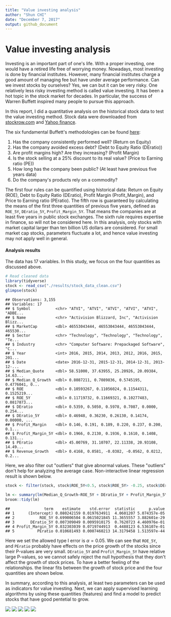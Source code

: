 ```yaml
---
title: "Value investing analysis"
author: "Shun CHI"
date: "December 7, 2017"
output: github_document
---
```




# Value investing analysis

Investing is an important part of one's life. With a proper investing, one would have a retired life free of worrying money. Nowadays, most investing is done by financial institutes. However, many financial institutes charge a good amount of managing fee but have under average performance. Can we invest stocks by ourselves? Yes, we can but it can be very risky. One relatively less risky investing method is called value investing. It has been a hot topic in the stock market for decades. In particular, the success of Warren Buffett inspired many people to pursue this approach.

In this report, I did a quantitative analysis on the historical stock data to test the value investing method. Stock data were downloaded from [stockrow.com](stockrow.com) and [Yahoo finance](https://ca.finance.yahoo.com).

The six fundamental Buffett's methodologies can be found [here](https://www.investopedia.com/articles/01/071801.asp):

1. Has the company consistently performed well? (Return on Equity)
2. Has the company avoided excess debt? (Debt to Equity Ratio (DEratio))
3. Are profit margins high? Are they increasing? (Profit Margin)
4. Is the stock selling at a 25% discount to its real value? (Price to Earning ratio (PE))
5. How long has the company been public? (At least have previous five years data)
6. Do the company's products rely on a commodity? 

The first four rules can be quantified using historical data: Return on Equity (ROE), Debt to Equity Ratio (DEratio), Profit Margin (Profit_Margin), and Price to Earning ratio (PEratio). The fifth row is guaranteed by calculating the means of the first three quantities of previous five years, defined as `ROE_5Y`, `DEratio_5Y`, `Profit_Margin_5Y`. That means the companies are at least five years in public stock exchanges. The sixth rule requires expertise in finance, so will not be considered here. In this analysis, only stocks with market capital larger than ten billion US dollars are considered. For small market cap stocks, parameters fluctuate a lot, and hence value investing may not apply well in general.  

#### Analysis results

The data has 17 variables. In this study, we focus on the four quantities as discussed above.

```r
# Read cleaned data
library(tidyverse)
stock <- read_csv("./results/stock_data_clean.csv")
glimpse(stock)
```

```
## Observations: 3,155
## Variables: 17
## $ Symbol           <chr> "ATVI", "ATVI", "ATVI", "ATVI", "ATVI", "ADBE...
## $ Name             <chr> "Activision Blizzard, Inc", "Activision Blizz...
## $ MarketCap        <dbl> 46553043444, 46553043444, 46553043444, 465530...
## $ Sector           <chr> "Technology", "Technology", "Technology", "Te...
## $ Industry         <chr> "Computer Software: Prepackaged Software", "C...
## $ Year             <int> 2016, 2015, 2014, 2013, 2012, 2016, 2015, 201...
## $ Date             <date> 2016-12-31, 2015-12-31, 2014-12-31, 2013-12-...
## $ Median_Quote     <dbl> 58.51000, 37.63955, 25.20926, 20.09384, 14.63...
## $ Median_Q_Growth  <dbl> 0.8087211, 0.7089836, 0.5745195, 0.4776041, 0...
## $ ROE              <dbl> 0.10593267, 0.11056024, 0.11544311, 0.1525219...
## $ ROE_5Y           <dbl> 0.11719732, 0.11669321, 0.10277483, 0.0817873...
## $ DEratio          <dbl> 0.5359, 0.5050, 0.5978, 0.7087, 0.0000, 0.254...
## $ DEratio_5Y       <dbl> 0.46948, 0.36230, 0.26130, 0.14174, 0.00000, ...
## $ Profit_Margin    <dbl> 0.146, 0.191, 0.189, 0.220, 0.237, 0.200, 0.1...
## $ Profit_Margin_5Y <dbl> 0.1966, 0.2130, 0.1936, 0.1610, 0.1408, 0.131...
## $ PEratio          <dbl> 45.00769, 31.10707, 22.11338, 20.93108, 14.49...
## $ Revenue_Growth   <dbl> 0.4168, 0.0581, -0.0382, -0.0562, 0.0212, 0.2...
```

Here, we also filter out "outliers" that give abnormal values. These "outliers" don't help for analyzing the average case. Non-interactive linear regression result is shown below.


```r
stock <- filter(stock, stock$ROE_5Y<0.5, stock$ROE_5Y> -0.25, stock$DEratio_5Y>-0.5, stock$DEratio_5Y<3, stock$PEratio > 0, stock$PEratio < 40, stock$Profit_Margin_5Y >-0.2, stock$Profit_Margin_5Y < 0.4)

lm <- summary(lm(Median_Q_Growth~ROE_5Y + DEratio_5Y + Profit_Margin_5Y + PEratio, data = stock))
broom::tidy(lm)
```

```
##               term    estimate    std.error  statistic      p.value
## 1      (Intercept) 0.080242159 0.0197634911  4.0601207 5.074357e-05
## 2           ROE_5Y 0.699006504 0.0615021845 11.3655557 3.882601e-29
## 3       DEratio_5Y 0.007309049 0.0095910175  0.7620723 4.460976e-01
## 4 Profit_Margin_5Y 0.032303039 0.0719744913  0.4488123 6.536107e-01
## 5          PEratio 0.010681493 0.0007460213 14.3179458 1.513597e-44
```

Here we set the allowed type I error is $\alpha = 0.05$. We can see that `ROE_5Y`, and `PEratio` probably have effects on the price growth of the stocks since their P-values are very small. `DEratio_5Y` and `Profit_Margin_5Y` have relative large P-values, so we cannot safely reject the null hypothesis that they don't affect the growth of stock prices. To have a better feeling of the relationships. the linear fits between the growth of stock price and the four quantities are shown below. 

In summary, according to this analysis, at least two parameters can be used as indicators for value investing. Next, we can apply supervised learning algorithms by using these quantities (features) and find a model to predict stocks that have good pentetial to grow.

![](../results/img/sectorsummary.png)
![](../results/img/ROE.png)
![](../results/img/DER.png)
![](../results/img/Profit.png)
![](../results/img/PE.png)



